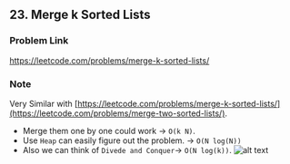 ## 23. Merge k Sorted Lists

### Problem Link 
https://leetcode.com/problems/merge-k-sorted-lists/

### Note
Very Similar with [https://leetcode.com/problems/merge-k-sorted-lists/](https://leetcode.com/problems/merge-two-sorted-lists/). 

- Merge them one by one could work -> `O(k N)`.
- Use `Heap` can easily figure out the problem. -> `O(N log(N))`
- Also we can think of `Divede and Conquer`-> `O(N log(k))`. 
![alt text](https://leetcode.com/problems/merge-k-sorted-lists/Figures/23/23_divide_and_conquer_new.png)